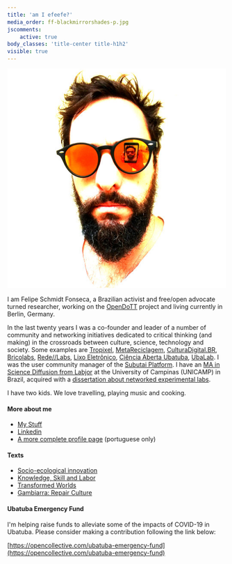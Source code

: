 ```yaml
---
title: 'am I efeefe?'
media_order: ff-blackmirrorshades-p.jpg
jscomments:
    active: true
body_classes: 'title-center title-h1h2'
visible: true
---
```


![](ff-blackmirrorshades-p.jpg?resize=220&classes=float-right)

I am Felipe Schmidt Fonseca, a Brazilian activist and free/open advocate turned researcher, working on the [OpenDoTT](../opendott) project and living currently in Berlin, Germany.

In the last twenty years I was a co-founder and leader of a number of community and networking initiatives dedicated to critical thinking (and making) in the crossroads between culture, science, technology and society. Some examples are [Tropixel](https://tropixel.org), [MetaReciclagem](https://metareciclagem.github.io/), [CulturaDigital.BR](https://web.archive.org/web/20200428202319/http://culturadigital.br/), [Bricolabs](https://wiki.p2pfoundation.net/Bricolabs), [Rede//Labs](https://redelabs-org.github.io/), [Lixo Eletrônico](https://web.archive.org/web/20130318073725/http://lixoeletronico.org:80/), [Ciência Aberta Ubatuba](https://cienciaabertaubatuba.github.io/), [UbaLab](https://ubalab.github.io/). I was the user community manager of the [Subutai Platform](https://subutai.io). I have an [MA in Science Diffusion from Labjor](http://www.labjor.unicamp.br/) at the University of Campinas (UNICAMP) in Brazil, acquired with a [dissertation about networked experimental labs](https://redelabs-org.github.io/livro/redelabs-laborat%C3%B3rios-experimentais-em-rede-2014).

I have two kids. We love travelling, playing music and cooking.

#### More about me

- [My Stuff](../stuff)
- [Linkedin](https://www.linkedin.com/in/felipefonseca )
- [A more complete profile page](http://wiki.ubatuba.cc/doku.php?id=felipefonseca) (portuguese only)

#### Texts

- [Socio-ecological innovation](https://magazine.vunela.com/socio-ecological-innovation-dc1999d556a5)
- [Knowledge, Skill and Labor](../stuff/knowledge-skill-labor )
- [Transformed Worlds](../stuff/transformed-worlds )
- [Gambiarra: Repair Culture](../stuff/gambiarra-repair-culture)

#### Ubatuba Emergency Fund

I'm helping raise funds to alleviate some of the impacts of COVID-19 in Ubatuba. Please consider making a contribution following the link below:

[https://opencollective.com/ubatuba-emergency-fund](https://opencollective.com/ubatuba-emergency-fund)
